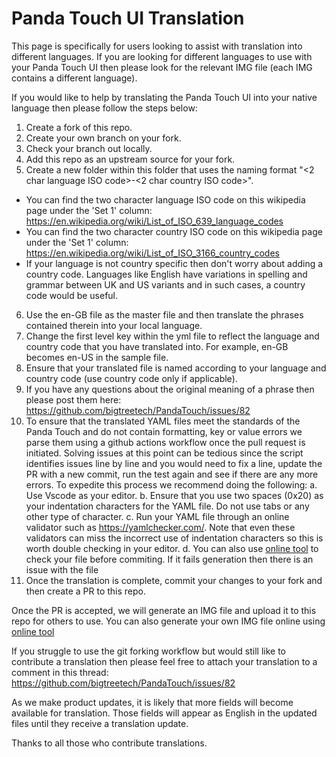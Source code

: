 # Panda Touch UI Translation

This page is specifically for users looking to assist with translation into different languages. If you are looking for different languages to use with your Panda Touch UI then please look for the relevant IMG file (each IMG contains a different language).

If you would like to help by translating the Panda Touch UI into your native language then please follow the steps below:

1. Create a fork of this repo.
2. Create your own branch on your fork.
3. Check your branch out locally.
4. Add this repo as an upstream source for your fork.
5. Create a new folder within this folder that uses the naming format "<2 char language ISO code>-<2 char country ISO code>".

- You can find the two character language ISO code on this wikipedia page under the 'Set 1' column: https://en.wikipedia.org/wiki/List_of_ISO_639_language_codes
- You can find the two character country ISO code on this wikipedia page under the 'Set 1' column: https://en.wikipedia.org/wiki/List_of_ISO_3166_country_codes
- If your language is not country specific then don't worry about adding a country code. Languages like English have variations in spelling and grammar between UK and US variants and in such cases, a country code would be useful.

6. Use the en-GB file as the master file and then translate the phrases contained therein into your local language.
7. Change the first level key within the yml file to reflect the language and country code that you have translated into. For example, en-GB becomes en-US in the sample file.
8. Ensure that your translated file is named according to your language and country code (use country code only if applicable).
9. If you have any questions about the original meaning of a phrase then please post them here: https://github.com/bigtreetech/PandaTouch/issues/82
10. To ensure that the translated YAML files meet the standards of the Panda Touch and do not contain formatting, key or value errors we parse them using a github actions workflow once the pull request is initiated. Solving issues at this point can be tedious since the script identifies issues line by line and you would need to fix a line, update the PR with a new commit, run the test again and see if there are any more errors. To expedite this process we recommend doing the following:
  a. Use  Vscode as your editor.
  b. Ensure that you use two spaces (0x20) as your indentation characters for the YAML file. Do not use tabs or any other type of character.
  c. Run your YAML file through an online validator such as https://yamlchecker.com/. Note that even these validators can miss the incorrect use of indentation characters so this is worth double checking in your editor.
  d. You can also use [online tool](https://ptimgtool.bttwiki.com) to check your file before commiting. If it fails generation then there is an issue with the file
11. Once the translation is complete, commit your changes to your fork and then create a PR to this repo.

Once the PR is accepted, we will generate an IMG file and upload it to this repo for others to use. You can also generate your own IMG file online using [online tool](https://ptimgtool.bttwiki.com)

If you struggle to use the git forking workflow but would still like to contribute a translation then please feel free to attach your translation to a comment in this thread: https://github.com/bigtreetech/PandaTouch/issues/82

As we make product updates, it is likely that more fields will become available for translation. Those fields will appear as English in the updated files until they receive a translation update.

Thanks to all those who contribute translations.

